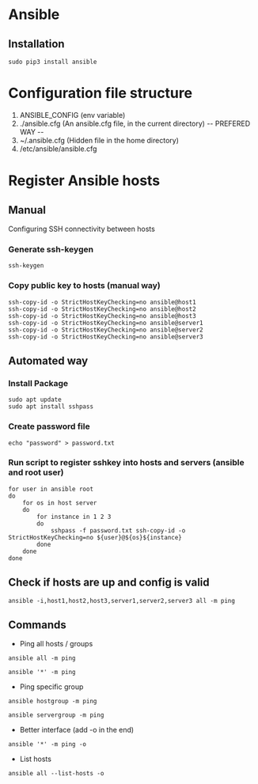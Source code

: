 # Ansible

## Installation

```
sudo pip3 install ansible
```

# Configuration file structure

1. ANSIBLE_CONFIG (env variable)
2. ./ansible.cfg (An ansible.cfg file, in the current directory) -- PREFERED WAY --
3. ~/.ansible.cfg (Hidden file in the home directory)
4. /etc/ansible/ansible.cfg 

# Register Ansible hosts
## Manual
Configuring SSH connectivity between hosts

### Generate ssh-keygen
```
ssh-keygen
```

### Copy public key to hosts (manual way)
```
ssh-copy-id -o StrictHostKeyChecking=no ansible@host1
ssh-copy-id -o StrictHostKeyChecking=no ansible@host2
ssh-copy-id -o StrictHostKeyChecking=no ansible@host3
ssh-copy-id -o StrictHostKeyChecking=no ansible@server1
ssh-copy-id -o StrictHostKeyChecking=no ansible@server2
ssh-copy-id -o StrictHostKeyChecking=no ansible@server3
```

## Automated way

### Install Package

```
sudo apt update
sudo apt install sshpass
```

### Create password file

```
echo "password" > password.txt
```

### Run script to register sshkey into hosts and servers (ansible and root user)

```
for user in ansible root
do
    for os in host server
    do
        for instance in 1 2 3
        do
            sshpass -f password.txt ssh-copy-id -o StrictHostKeyChecking=no ${user}@${os}${instance}
        done
    done
done
```

## Check if hosts are up and config is valid
```
ansible -i,host1,host2,host3,server1,server2,server3 all -m ping
```

## Commands

- Ping all hosts / groups
  
```
ansible all -m ping

ansible '*' -m ping
```
- Ping specific group
```  
ansible hostgroup -m ping

ansible servergroup -m ping
```

- Better interface  (add -o in the end)
```
ansible '*' -m ping -o
```

- List hosts
```
ansible all --list-hosts -o
```
